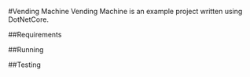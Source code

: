 #Vending Machine
Vending Machine is an example project written using DotNetCore.

##Requirements

##Running

##Testing